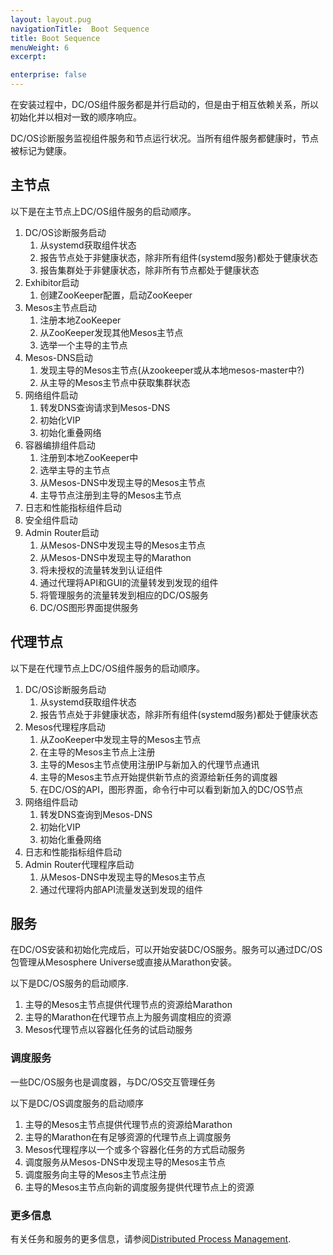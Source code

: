```yaml
---
layout: layout.pug
navigationTitle:  Boot Sequence
title: Boot Sequence
menuWeight: 6
excerpt:

enterprise: false
---
```


<!-- This source repo for this topic is https://github.com/dcos/dcos-docs -->


在安装过程中，DC/OS组件服务都是并行启动的，但是由于相互依赖关系，所以初始化并以相对一致的顺序响应。

DC/OS诊断服务监视组件服务和节点运行状况。当所有组件服务都健康时，节点被标记为健康。

## 主节点

以下是在主节点上DC/OS组件服务的启动顺序。

1. DC/OS诊断服务启动
    1. 从systemd获取组件状态
    1. 报告节点处于非健康状态，除非所有组件(systemd服务)都处于健康状态
    1. 报告集群处于非健康状态，除非所有节点都处于健康状态
1. Exhibitor启动
    1. 创建ZooKeeper配置，启动ZooKeeper
1. Mesos主节点启动
    1. 注册本地ZooKeeper
    1. 从ZooKeeper发现其他Mesos主节点
    1. 选举一个主导的主节点
1. Mesos-DNS启动
    1. 发现主导的Mesos主节点(从zookeeper或从本地mesos-master中?)
    1. 从主导的Mesos主节点中获取集群状态
1. 网络组件启动
    1. 转发DNS查询请求到Mesos-DNS
    1. 初始化VIP
    1. 初始化重叠网络
1. 容器编排组件启动
    1. 注册到本地ZooKeeper中
    1. 选举主导的主节点
    1. 从Mesos-DNS中发现主导的Mesos主节点
    1. 主导节点注册到主导的Mesos主节点
1. 日志和性能指标组件启动
1. 安全组件启动
1. Admin Router启动
    1. 从Mesos-DNS中发现主导的Mesos主节点
    1. 从Mesos-DNS中发现主导的Marathon
    1. 将未授权的流量转发到认证组件
    1. 通过代理将API和GUI的流量转发到发现的组件
    1. 将管理服务的流量转发到相应的DC/OS服务
    1. DC/OS图形界面提供服务

## 代理节点

以下是在代理节点上DC/OS组件服务的启动顺序。

1. DC/OS诊断服务启动
    1. 从systemd获取组件状态
    1. 报告节点处于非健康状态，除非所有组件(systemd服务)都处于健康状态
1. Mesos代理程序启动
    1. 从ZooKeeper中发现主导的Mesos主节点
    1. 在主导的Mesos主节点上注册
    1. 主导的Mesos主节点使用注册IP与新加入的代理节点通讯
    1. 主导的Mesos主节点开始提供新节点的资源给新任务的调度器
    1. 在DC/OS的API，图形界面，命令行中可以看到新加入的DC/OS节点
1. 网络组件启动
    1. 转发DNS查询到Mesos-DNS
    1. 初始化VIP
    1. 初始化重叠网络
1. 日志和性能指标组件启动
1. Admin Router代理程序启动
    1. 从Mesos-DNS中发现主导的Mesos主节点
    1. 通过代理将内部API流量发送到发现的组件

## 服务

在DC/OS安装和初始化完成后，可以开始安装DC/OS服务。服务可以通过DC/OS包管理从Mesosphere Universe或直接从Marathon安装。

以下是DC/OS服务的启动顺序.

1. 主导的Mesos主节点提供代理节点的资源给Marathon
1. 主导的Marathon在代理节点上为服务调度相应的资源
1. Mesos代理节点以容器化任务的试启动服务

### 调度服务

一些DC/OS服务也是调度器，与DC/OS交互管理任务

以下是DC/OS调度服务的启动顺序

1. 主导的Mesos主节点提供代理节点的资源给Marathon
1. 主导的Marathon在有足够资源的代理节点上调度服务
1. Mesos代理程序以一个或多个容器化任务的方式启动服务
1. 调度服务从Mesos-DNS中发现主导的Mesos主节点
1. 调度服务向主导的Mesos主节点注册
1. 主导的Mesos主节点向新的调度服务提供代理节点上的资源

### 更多信息

有关任务和服务的更多信息，请参阅[Distributed Process Management](/1.10/overview/architecture/distributed-process-management/).
